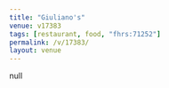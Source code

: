 ```yaml
---
title: "Giuliano's"
venue: v17383
tags: [restaurant, food, "fhrs:71252"]
permalink: /v/17383/
layout: venue
---
```

null